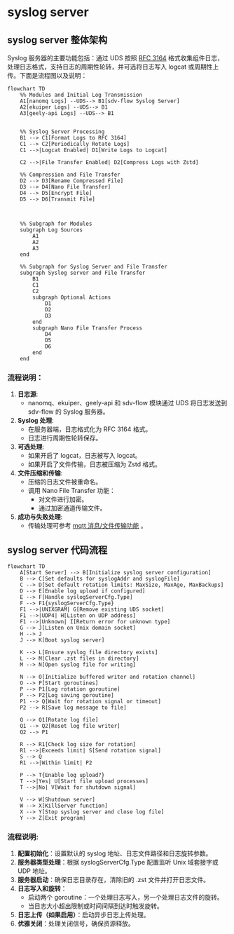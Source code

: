 # syslog server

## syslog server 整体架构

Syslog 服务器的主要功能包括：通过 UDS 按照 [RFC 3164](https://www.rfc-editor.org/rfc/rfc3164.html) 格式收集组件日志，处理日志格式，支持日志的周期性轮转，并可选将日志写入 logcat 或周期性上传。下面是流程图以及说明：

```mermaid
flowchart TD
    %% Modules and Initial Log Transmission
    A1[nanomq Logs] --UDS--> B1[sdv-flow Syslog Server]
    A2[ekuiper Logs] --UDS--> B1
    A3[geely-api Logs] --UDS--> B1


    %% Syslog Server Processing
    B1 --> C1[Format Logs to RFC 3164]
    C1 --> C2[Periodically Rotate Logs]
    C1 -->|Logcat Enabled| D1[Write Logs to Logcat]

    C2 -->|File Transfer Enabled| D2[Compress Logs with Zstd]

    %% Compression and File Transfer
    D2 --> D3[Rename Compressed File]
    D3 --> D4[Nano File Transfer]
    D4 --> D5[Encrypt File]
    D5 --> D6[Transmit File]


    
    %% Subgraph for Modules
    subgraph Log Sources
        A1
        A2
        A3
    end

    %% Subgraph for Syslog Server and File Transfer
    subgraph Syslog server and File Transfer
        B1
        C1
        C2
        subgraph Optional Actions
            D1
            D2
            D3 
        end
        subgraph Nano File Transfer Process
            D4
            D5 
            D6
        end
    end
```
### 流程说明：
1. **日志源**: 
    - nanomq、ekuiper、geely-api 和 sdv-flow 模块通过 UDS 将日志发送到 sdv-flow 的 Syslog 服务器。
2. **Syslog 处理**:
    - 在服务器端，日志格式化为 RFC 3164 格式。
    - 日志进行周期性轮转保存。
3. **可选处理**:
    - 如果开启了 logcat，日志被写入 logcat。
    - 如果开启了文件传输，日志被压缩为 Zstd 格式。
4. **文件压缩和传输**:
    - 压缩的日志文件被重命名。
    - 调用 Nano File Transfer 功能：
        - 对文件进行加密。
        - 通过加密通道传输文件。
5. **成功与失败处理**:
    - 传输处理可参考 [mqtt 消息/文件传输功能](../../communication-databus/file-transfer.md) 。

## syslog server 代码流程

```mermaid
flowchart TD
    A[Start Server] --> B[Initialize syslog server configuration]
    B --> C[Set defaults for syslogAddr and syslogFile]
    C --> D[Set default rotation limits: MaxSize, MaxAge, MaxBackups]
    D --> E[Enable log upload if configured]
    E --> F[Handle syslogServerCfg.Type]
    F --> F1{syslogServerCfg.Type}
    F1 -->|UNIXGRAM| G[Remove existing UDS socket]
    F1 -->|UDP4| H[Listen on UDP address]
    F1 -->|Unknown| I[Return error for unknown type]
    G --> J[Listen on Unix domain socket]
    H --> J
    J --> K[Boot syslog server]

    K --> L[Ensure syslog file directory exists]
    L --> M[Clear .zst files in directory]
    M --> N[Open syslog file for writing]

    N --> O[Initialize buffered writer and rotation channel]
    O --> P[Start goroutines]
    P --> P1[Log rotation goroutine]
    P --> P2[Log saving goroutine]
    P1 --> Q[Wait for rotation signal or timeout]
    P2 --> R[Save log message to file]

    Q --> Q1[Rotate log file]
    Q1 --> Q2[Reset log file writer]
    Q2 --> P1

    R --> R1[Check log size for rotation]
    R1 -->|Exceeds limit| S[Send rotation signal]
    S --> Q
    R1 -->|Within limit| P2

    P --> T{Enable log upload?}
    T -->|Yes| U[Start file upload processes]
    T -->|No| V[Wait for shutdown signal]

    V --> W[Shutdown server]
    W --> X[KillServer function]
    X --> Y[Stop syslog server and close log file]
    Y --> Z[Exit program]
```
### 流程说明:
1. **配置初始化**：设置默认的 syslog 地址、日志文件路径和日志旋转参数。
2. **服务器类型处理**：根据 syslogServerCfg.Type 配置监听 Unix 域套接字或 UDP 地址。
3. **服务器启动**：确保日志目录存在，清除旧的 .zst 文件并打开日志文件。
4. **日志写入和旋转**：
    - 启动两个 goroutine：一个处理日志写入，另一个处理日志文件的旋转。
    - 当日志大小超出限制或时间间隔到达时触发旋转。
5. **日志上传（如果启用）**：启动异步日志上传处理。
6. **优雅关闭**：处理关闭信号，确保资源释放。